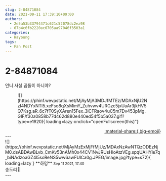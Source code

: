 ```yaml
---
slug: 2-84871084
date: 2021-09-11 17:39:10+09:00
authors:
  - 2e5a53b33794471c621c52078dc2ea98
  - 67b4c6fb2220ac6705aa97046f3503a1
categories:
  - Hayoung
tags:
  - Fan Post
---
```


# 2-84871084

<div class="post-container" markdown="1">
<div class="content-container md-sidebar__scrollwrap" markdown="1">

언니 사실 곰돌이 아니야?
<figure markdown="1">
![](https://phinf.wevpstatic.net/MjAyMjA3MDJfMTEz/MDAxNjU2NzI4NDYxNTI5.xeFso8qXsMimY_Zuhvwv4URGzc5jxUaAr3jkHV5Q7Ksg.aR_6c7fT0SyXAren15Fex_3lCFRaov4uC5m7Dv453pMg.GIF/f30a0858b77d462d880e440ed54f5b5a037.gif?type=e1920){ loading=lazy onclick="openFullscreen(this)"}
</figure>


</div>
</div>

<div style="text-align: right;" markdown="1">
<a href="https://weverse.io/fromis9/fanpost/2-84871084" style="text-align: right;">:material-share:{.big-emoji}</a>
</div>
---

<div class="comments-container md-sidebar__scrollwrap" markdown="1">
<div class="comment" markdown="1">
<div class='id-container' markdown="1">
![](https://phinf.wevpstatic.net/MjAyMzExMjFfMjUz/MDAxNzAwNTQzODEzNjM0.dsABDAwBLvb_CmKv53nAMh0x44CV1NvJRUsHloAtzVEg.spqUAHYle7q_biNAdzoaGZ4l5soReNS5ww6awFUlCa0g.JPEG/image.jpg?type=s72){ loading=lazy }
**<span class="artist">하영</span>** <small>Sep 11 2021, 17:40</small><br>
</div>
<div class='comment-body' markdown="1">
송도리🐻
</div>
</div>
</div>
---
